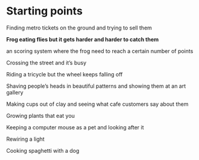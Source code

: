 # Starting points


Finding metro tickets on the ground and trying to sell them

**Frog eating flies but it gets harder and harder to catch them**

an scoring system where the frog need to reach a certain number of points 

Crossing the street and it’s busy

Riding a tricycle but the wheel keeps falling off

Shaving people’s heads in beautiful patterns and showing them at an art gallery

Making cups out of clay and seeing what cafe customers say about them

Growing plants that eat you

Keeping a computer mouse as a pet and looking after it

Rewiring a light

Cooking spaghetti with a dog